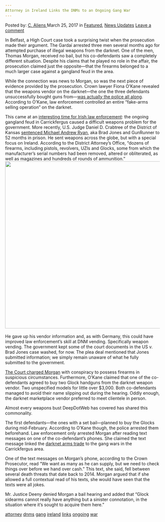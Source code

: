 ```yaml
---
Attorney in Ireland Links the DNMs to an Ongoing Gang War
---
```

<article class="post-listing post-18786 post type-post status-publish format-standard has-post-thumbnail hentry 
 tag-attorney tag-dnms tag-gang tag-ireland tag-links tag-ongoing tag-war">
<div class="post-inner">
<span>Posted by: <a href="https://www.deepdotweb.com/author/caliens/" title="">C. Aliens </a></span>
<span>March 25, 2017</span>
<span>in <a href="https://www.deepdotweb.com/category/deepdot-news/" rel="category tag">Featured</a>, <a href="https://www.deepdotweb.com/category/news-updates/" rel="category tag">News Updates</a></span>
<span><a href="https://www.deepdotweb.com/2017/03/25/attorney-ireland-links-dnms-ongoing-gang-war/#respond">Leave a comment</a></span>


<p>In Belfast, a High Court case took a surprising twist when the prosecution made their argument. The Gardaí arrested three men several months ago for attempted purchase of illegal weapons from the darknet. One of the men, Thomas Morgan, received no bail, but his co-defendants saw a completely different situation. Despite his claims that he played no role in the affair, the prosecution claimed just the opposite—that the firearms belonged to a much larger case against a gangland feud in the area.</p>
<p>While the connection was news to Morgan, so was the next piece of evidence provided by the prosecution. Crown lawyer Fiona O&#8217;Kane revealed that the weapons vendor on the darknet—the one the three defendants unsuccessfully bought guns from—<a href="https://www.deepdotweb.com/2016/11/03/psni-officer-tried-buy-handgun-dark-web/">was actually the police all along</a>. According to O&#8217;Kane, law enforcement controlled an entire “fake-arms selling operation” on the darknet.</p>
<p>This came at an <a href="https://www.deepdotweb.com/2017/01/24/irish-law-enforcement-calls-darknet-drug-trafficking-overwhelming-challenge/">interesting time for Irish law enforcement</a>: the ongoing gangland feud in Carrickfergus caused a difficult weapons problem for the government. More recently, U.S. Judge Daniel D. Crabtree of the District of Kansas <a href="https://www.deepdotweb.com/2017/02/16/darknet-weapons-vendor-kansas-sentenced-52-months-prison/">sentenced Michael Andrew Ryan</a>, aka Brad Jones and GunRunner to 52 months in prison. He sent weapons across the globe, but with a special focus on Ireland. According to the District Attorney’s Office, “dozens of firearms, including pistols, revolvers, UZIs and Glocks, some from which the manufacturer’s serial numbers had been removed, altered or obliterated, as well as magazines and hundreds of rounds of ammunition.” <img class="wp-image-18794 aligncenter" src="/imgs/2017/03/word-image-18.jpeg" width="832" height="542" srcset="/imgs/2017/03/word-image-18.jpeg 1340w, /imgs/2017/03/word-image-18-300x195.jpeg 300w, /imgs/2017/03/word-image-18-1024x667.jpeg 1024w" sizes="(max-width: 832px) 100vw, 832px"/></p>
<p>He gave up his vendor information and, as with Germany, this could have improved law enforcement’s skill at DNM vending. Specifically weapon vending. The government kept some of the court documents in the US v. Brad Jones case washed, for now. The plea deal mentioned that Jones submitted information; we simply remain unaware of what he fully submitted to the government.</p>
<p><a href="http://www.belfasttelegraph.co.uk/news/northern-ireland/attempts-made-to-buy-guns-on-dark-web-for-alleged-use-in-gangland-feud-in-carrickfergus-court-hears-35506453.html">The Court charged Morgan</a> with conspiracy to possess firearms in suspicious circumstances. Furthermore, O&#8217;Kane claimed that one of the co-defendants agreed to buy two Glock handguns from the darknet weapon vendor. Two unspecified models for little over $3,000. Both co-defendants managed to avoid their name slipping out during the hearing. Oddly enough, the darknet marketplace vendor preferred to meet clientele in person.</p>
<p>Almost every weapons bust DeepDotWeb has covered has shared this commonality.</p>
<p>The first defendants—the ones with a set bail—planned to buy the Glocks during mid-February. According to O&#8217;Kane though, the police arrested them beforehand. Law enforcement only arrested Morgan after reading text messages on one of the co-defendant&#8217;s phones. She claimed the text message linked the <a href="https://www.deepdotweb.com/tag/guns/">darknet arms trade</a> to the gang wars in the Carrickfergus area.</p>
<p>One of the text messages on Morgan&#8217;s phone, according to the Crown Prosecutor, read “We want as many as he can supply, but we need to check things over before we hand over cash.&#8221; This text, she said, fell between several death threats that date back to 2014. Morgan argued that if she allowed a full contextual read of his texts, she would have seen that the texts were all jokes.</p>
<p>Mr. Justice Deeny denied Morgan a bail hearing and added that “Glock sidearms cannot really have anything but a sinister connotation, in the situation where it&#8217;s sought to acquire them here.&#8221;</p>
</div>
<a href="https://www.deepdotweb.com/tag/attorney/" rel="tag">attorney</a> <a href="https://www.deepdotweb.com/tag/dnms/" rel="tag">dnms</a> <a href="https://www.deepdotweb.com/tag/gang/" rel="tag">gang</a> <a href="https://www.deepdotweb.com/tag/ireland/" rel="tag">ireland</a> <a href="https://www.deepdotweb.com/tag/links/" rel="tag">links</a> <a href="https://www.deepdotweb.com/tag/ongoing/" rel="tag">ongoing</a> <a href="https://www.deepdotweb.com/tag/war/" rel="tag">war</a></span> <span style="display:none" class="updated">2017-03-25<a href="https://www.deepdotweb.com/author/caliens/" title="Posts by C. Aliens" rel="author">C. Aliens</a></strong></div>

